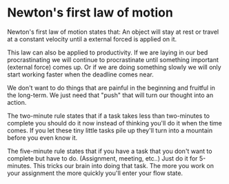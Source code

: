 # Newton's first law of motion
Newton's first law of motion states that: An object will stay at rest or travel at a constant velocity until a external forced is applied on it.

This law can also be applied to productivity. If we are laying in our bed procrastinating we will continue to procrastinate until something important (external force) comes up. Or if we are doing something slowly we will only start working faster when the deadline comes near.

We don't want to do things that are painful in the beginning  and fruitful in the long-term.  We just need that "push" that will turn our thought into an action. 

The two-minute rule states that if a task takes less than two-minutes to complete you should do it now instead of thinking you'll do it when the time comes. If you let these tiny little tasks pile up they'll turn into a mountain before you even know it.

The five-minute rule states that if you have a task that you don't want to complete but have to do. (Assignment, meeting, etc..) Just do it for 5-minutes. This tricks our brain into doing that task. The more you work on your assignment the more quickly you'll enter your flow state.
